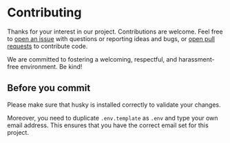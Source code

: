 # Contributing

Thanks for your interest in our project. Contributions are welcome. Feel free to [open an issue](https://github.com/db-ui/base/issues/new) with questions or reporting ideas and bugs, or [open pull requests](https://github.com/db-ui/base/compare) to contribute code.

We are committed to fostering a welcoming, respectful, and harassment-free environment. Be kind!

## Before you commit

Please make sure that husky is installed correctly to validate your changes.

Moreover, you need to duplicate `.env.template` as `.env` and type your own email address. This ensures that you have the correct email set for this project.
